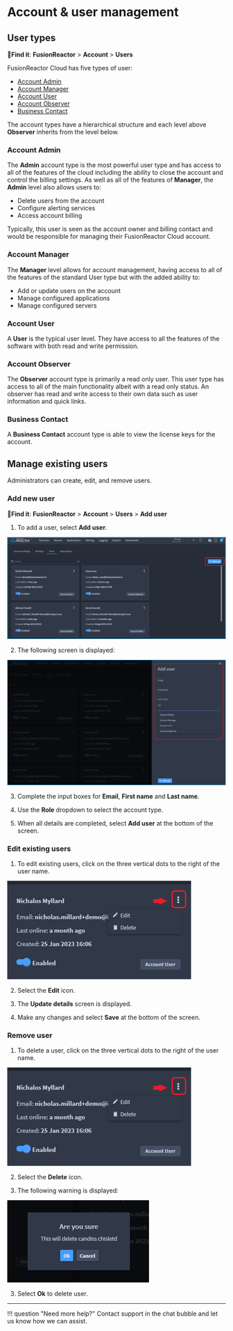 # Account & user management

## User types

🔎**Find it**: **FusionReactor** > **Account** > **Users** 

FusionReactor Cloud has five types of user:

* [Account Admin](/Admin-and-data/Account/Cloud/users/#account-admin)
* [Account Manager](/Admin-and-data/Account/Cloud/users/#account-manager)
* [Account User](/Admin-and-data/Account/Cloud/users/#account-user)
* [Account Observer](/Admin-and-data/Account/Cloud/users/#account-observer) 
* [Business Contact](/Admin-and-data/Account/Cloud/users/#business-contact)

The account types have a hierarchical structure and each level above **Observer** inherits from the level below.

### Account Admin

The **Admin** account type is the most powerful user type and has access to all of the features of the cloud including the ability to close the account and control the billing settings. As well as all of the features of **Manager**, the **Admin** level also allows users to:

* Delete users from the account
* Configure alerting services
* Access account billing 

Typically, this user is seen as the account owner and billing contact and would be responsible for managing their FusionReactor Cloud account.  

### Account Manager

The **Manager** level allows for account management, having access to all of the features of the standard User type but with the added ability to:

* Add or update users on the account
* Manage configured applications
* Manage configured servers

### Account User

A **User** is the typical user level. They have access to all the features of the software with both read and write permission.

### Account Observer

The **Observer** account type is primarily a read only user. This user type has access to all of the main functionality albeit with a read only status. An observer has read and write access to their own data such as user information and quick links.

### Business Contact

A **Business Contact** account type is able to view the license keys for the account.

## Manage existing users

Administrators can create, edit, and remove users.

### Add new user

🔎**Find it**: **FusionReactor** > **Account** > **Users** > **Add user**


1) To add a user, select **Add user**.

  ![!Screenshot](../../Images/adduser.png)

2)  The following screen is displayed:

  ![!Screenshot](../../Images/user.png)

3)  Complete the input boxes for **Email**, **First name** and **Last name**.

4) Use the **Role** dropdown to select the account type.

5) When all details are completed, select **Add user** at the bottom of the screen.

### Edit existing users

1) To edit existing users, click on the three vertical dots to the right of the user name.

![!Screenshot](../../Images/edituser1.png)

2) Select the **Edit** icon.

3) The **Update details** screen is displayed.

4) Make any changes and select **Save** at the bottom of the screen.


### Remove user

1) To delete a user, click on the three vertical dots to the right of the user name.

![!Screenshot](../../Images/edituser1.png) 

2) Select the **Delete** icon.

3) The following warning is displayed:

![!Screenshot](../../Images/deletewarning.png)

3) Select **Ok** to delete user.

___

!!! question "Need more help?"
    Contact support in the chat bubble and let us know how we can assist.
